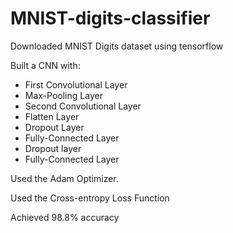 # MNIST-digits-classifier

Downloaded MNIST Digits dataset using tensorflow

Built a CNN with: 
- First Convolutional Layer
- Max-Pooling Layer
- Second Convolutional Layer
- Flatten Layer
- Dropout Layer
- Fully-Connected Layer
- Dropout layer
- Fully-Connected Layer

Used the Adam Optimizer.

Used the Cross-entropy Loss Function

Achieved 98.8% accuracy
